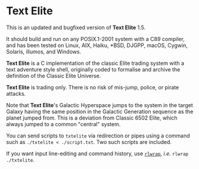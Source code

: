 # Text Elite

This is an updated and bugfixed version of **Text Elite** 1.5.

It should build and run on any POSIX.1-2001 system with a
C89 compiler, and has been tested on Linux, AIX, Haiku,
\*BSD, DJGPP, macOS, Cygwin, Solaris, illumos, and Windows.

**Text Elite** is a C implementation of the classic Elite
trading system with a text adventure style shell, originally
coded to formalise and archive the definition of the Classic
Elite Universe.

**Text Elite** is trading only. There is no risk of
mis-jump, police, or pirate attacks.

Note that **Text Elite**'s Galactic Hyperspace jumps to the
system in the target Galaxy having the same position in the
Galactic Generation sequence as the planet jumped from.
This is a deviation from Classic 6502 Elite, which always
jumped to a common "central" system.

You can send scripts to `txtelite` via redirection or
pipes using a command such as `./txtelite < ./script.txt`.
Two such scripts are included.

If you want input line-editing and command history, use
[`rlwrap`](https://github.com/hanslub42/rlwrap), *i.e.*
`rlwrap ./txtelite`.
